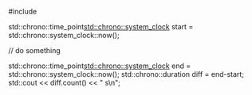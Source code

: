 #include <chrono>

std::chrono::time_point<std::chrono::system_clock> start = std::chrono::system_clock::now();

// do something

std::chrono::time_point<std::chrono::system_clock> end = std::chrono::system_clock::now();
std::chrono::duration<double> diff = end-start;
std::cout << diff.count() << " s\n";